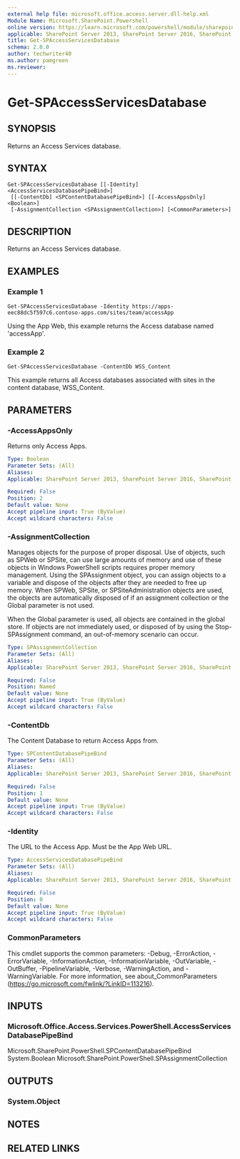 ```yaml
---
external help file: microsoft.office.access.server.dll-help.xml
Module Name: Microsoft.SharePoint.Powershell
online version: https://learn.microsoft.com/powershell/module/sharepoint-server/get-spaccessservicesdatabase
applicable: SharePoint Server 2013, SharePoint Server 2016, SharePoint Server 2019
title: Get-SPAccessServicesDatabase
schema: 2.0.0
author: techwriter40
ms.author: pamgreen
ms.reviewer:
---
```


# Get-SPAccessServicesDatabase

## SYNOPSIS
Returns an Access Services database.

## SYNTAX

```
Get-SPAccessServicesDatabase [[-Identity] <AccessServicesDatabasePipeBind>]
 [[-ContentDb] <SPContentDatabasePipeBind>] [[-AccessAppsOnly] <Boolean>]
 [-AssignmentCollection <SPAssignmentCollection>] [<CommonParameters>]
```

## DESCRIPTION
Returns an Access Services database.

## EXAMPLES

### Example 1 
```
Get-SPAccessServicesDatabase -Identity https://apps-eec88dc5f597c6.contoso-apps.com/sites/team/accessApp
```
Using the App Web, this example returns the Access database named 'accessApp'.

### Example 2 
```
Get-SPAccessServicesDatabase -ContentDb WSS_Content
```
This example returns all Access databases associated with sites in the content database, WSS_Content.

## PARAMETERS

### -AccessAppsOnly
Returns only Access Apps.

```yaml
Type: Boolean
Parameter Sets: (All)
Aliases: 
Applicable: SharePoint Server 2013, SharePoint Server 2016, SharePoint Server 2019

Required: False
Position: 2
Default value: None
Accept pipeline input: True (ByValue)
Accept wildcard characters: False
```

### -AssignmentCollection
Manages objects for the purpose of proper disposal. Use of objects, such as SPWeb or SPSite, can use large amounts of memory and use of these objects in Windows PowerShell scripts requires proper memory management. Using the SPAssignment object, you can assign objects to a variable and dispose of the objects after they are needed to free up memory. When SPWeb, SPSite, or SPSiteAdministration objects are used, the objects are automatically disposed of if an assignment collection or the Global parameter is not used.

When the Global parameter is used, all objects are contained in the global store. If objects are not immediately used, or disposed of by using the Stop-SPAssignment command, an out-of-memory scenario can occur.

```yaml
Type: SPAssignmentCollection
Parameter Sets: (All)
Aliases: 
Applicable: SharePoint Server 2013, SharePoint Server 2016, SharePoint Server 2019

Required: False
Position: Named
Default value: None
Accept pipeline input: True (ByValue)
Accept wildcard characters: False
```

### -ContentDb
The Content Database to return Access Apps from.

```yaml
Type: SPContentDatabasePipeBind
Parameter Sets: (All)
Aliases: 
Applicable: SharePoint Server 2013, SharePoint Server 2016, SharePoint Server 2019

Required: False
Position: 1
Default value: None
Accept pipeline input: True (ByValue)
Accept wildcard characters: False
```

### -Identity
The URL to the Access App. Must be the App Web URL.

```yaml
Type: AccessServicesDatabasePipeBind
Parameter Sets: (All)
Aliases: 
Applicable: SharePoint Server 2013, SharePoint Server 2016, SharePoint Server 2019

Required: False
Position: 0
Default value: None
Accept pipeline input: True (ByValue)
Accept wildcard characters: False
```

### CommonParameters
This cmdlet supports the common parameters: -Debug, -ErrorAction, -ErrorVariable, -InformationAction, -InformationVariable, -OutVariable, -OutBuffer, -PipelineVariable, -Verbose, -WarningAction, and -WarningVariable. For more information, see about_CommonParameters (https://go.microsoft.com/fwlink/?LinkID=113216).

## INPUTS

### Microsoft.Office.Access.Services.PowerShell.AccessServicesDatabasePipeBind
Microsoft.SharePoint.PowerShell.SPContentDatabasePipeBind
System.Boolean
Microsoft.SharePoint.PowerShell.SPAssignmentCollection

## OUTPUTS

### System.Object

## NOTES

## RELATED LINKS
